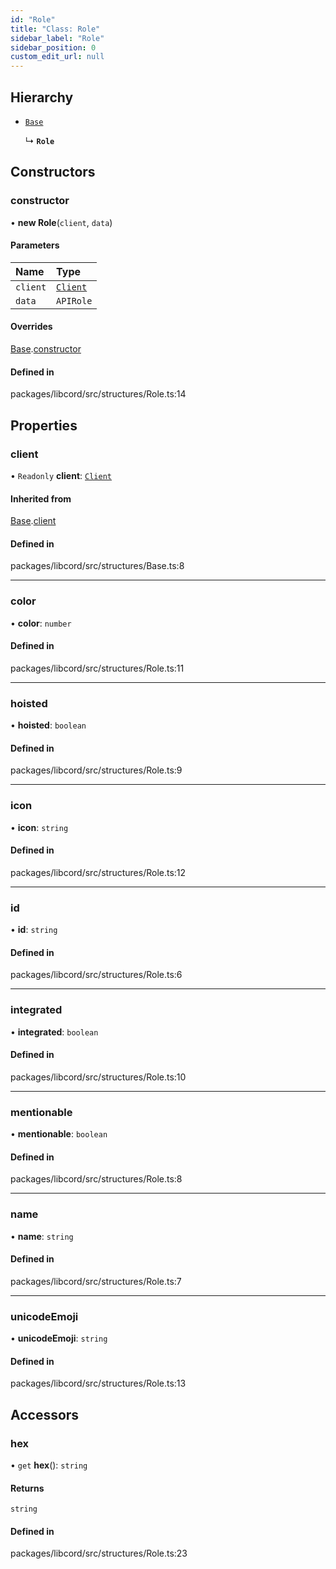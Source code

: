 ```yaml
---
id: "Role"
title: "Class: Role"
sidebar_label: "Role"
sidebar_position: 0
custom_edit_url: null
---
```


## Hierarchy

- [`Base`](Base.md)

  ↳ **`Role`**

## Constructors

### constructor

• **new Role**(`client`, `data`)

#### Parameters

| Name | Type |
| :------ | :------ |
| `client` | [`Client`](Client.md) |
| `data` | `APIRole` |

#### Overrides

[Base](Base.md).[constructor](Base.md#constructor)

#### Defined in

packages/libcord/src/structures/Role.ts:14

## Properties

### client

• `Readonly` **client**: [`Client`](Client.md)

#### Inherited from

[Base](Base.md).[client](Base.md#client)

#### Defined in

packages/libcord/src/structures/Base.ts:8

___

### color

• **color**: `number`

#### Defined in

packages/libcord/src/structures/Role.ts:11

___

### hoisted

• **hoisted**: `boolean`

#### Defined in

packages/libcord/src/structures/Role.ts:9

___

### icon

• **icon**: `string`

#### Defined in

packages/libcord/src/structures/Role.ts:12

___

### id

• **id**: `string`

#### Defined in

packages/libcord/src/structures/Role.ts:6

___

### integrated

• **integrated**: `boolean`

#### Defined in

packages/libcord/src/structures/Role.ts:10

___

### mentionable

• **mentionable**: `boolean`

#### Defined in

packages/libcord/src/structures/Role.ts:8

___

### name

• **name**: `string`

#### Defined in

packages/libcord/src/structures/Role.ts:7

___

### unicodeEmoji

• **unicodeEmoji**: `string`

#### Defined in

packages/libcord/src/structures/Role.ts:13

## Accessors

### hex

• `get` **hex**(): `string`

#### Returns

`string`

#### Defined in

packages/libcord/src/structures/Role.ts:23
